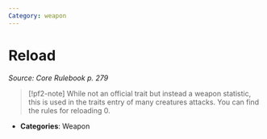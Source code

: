 ```yaml
---
Category: weapon
---
```

# Reload  
*Source: Core Rulebook p. 279*  

> [!pf2-note]
> While not an official trait but instead a weapon statistic, this is used in the traits entry of many creatures attacks. You can find the rules for reloading 0.

- **Categories**: Weapon